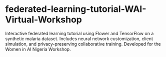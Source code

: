 # federated-learning-tutorial-WAI-Virtual-Workshop
Interactive federated learning tutorial using Flower and TensorFlow on a synthetic malaria dataset. Includes neural network customization, client simulation, and privacy-preserving collaborative training. Developed for the Women in AI Nigeria Workshop.
